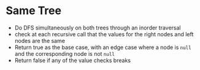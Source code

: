 # Same Tree
* Do DFS simultaneously on both trees through an inorder traversal
* check at each recursive call that the values for the right nodes and left nodes are the same
* Return true as the base case, with an edge case where a node is `null` and the corresponding node is not `null`
* Return false if any of the value checks breaks